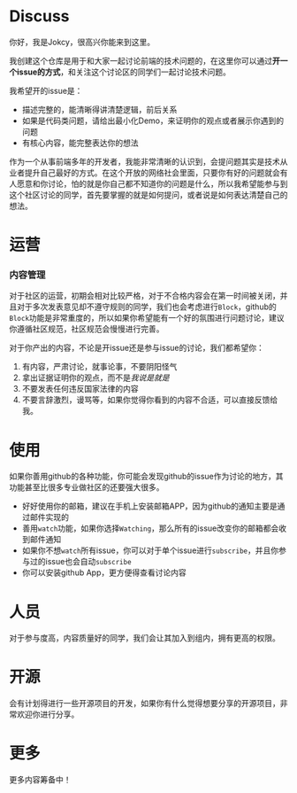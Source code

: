 # Discuss

你好，我是Jokcy，很高兴你能来到这里。

我创建这个仓库是用于和大家一起讨论前端的技术问题的，在这里你可以通过**开一个issue的方式**，和关注这个讨论区的同学们一起讨论技术问题。

我希望开的issue是：

- 描述完整的，能清晰得讲清楚逻辑，前后关系
- 如果是代码类问题，请给出最小化Demo，来证明你的观点或者展示你遇到的问题
- 有核心内容，能完整表达你的想法

作为一个从事前端多年的开发者，我能非常清晰的认识到，会提问题其实是技术从业者提升自己最好的方式。在这个开放的网络社会里面，只要你有好的问题就会有人愿意和你讨论，怕的就是你自己都不知道你的问题是什么，所以我希望能参与到这个社区讨论的同学，首先要掌握的就是如何提问，或者说是如何表达清楚自己的想法。

# 运营

### 内容管理

对于社区的运营，初期会相对比较严格，对于不合格内容会在第一时间被关闭，并且对于多次发表意见却不遵守规则的同学，我们也会考虑进行`Block`，github的`Block`功能是非常重度的，所以如果你希望能有一个好的氛围进行问题讨论，建议你遵循社区规范，社区规范会慢慢进行完善。

对于你产出的内容，不论是开issue还是参与issue的讨论，我们都希望你：

1. 有内容，严肃讨论，就事论事，不要阴阳怪气
2. 拿出证据证明你的观点，而不是*我说是就是*
3. 不要发表任何违反国家法律的内容
4. 不要言辞激烈，谩骂等，如果你觉得你看到的内容不合适，可以直接反馈给我。

# 使用

如果你善用github的各种功能，你可能会发现github的issue作为讨论的地方，其功能甚至比很多专业做社区的还要强大很多。

- 好好使用你的邮箱，建议在手机上安装邮箱APP，因为github的通知主要是通过邮件实现的
- 善用`watch`功能，如果你选择`Watching`，那么所有的issue改变你的邮箱都会收到邮件通知
- 如果你不想`watch`所有issue，你可以对于单个issue进行`subscribe`，并且你参与过的issue也会自动`subscribe`
- 你可以安装github App，更方便得查看讨论内容

# 人员

对于参与度高，内容质量好的同学，我们会让其加入到组内，拥有更高的权限。

# 开源

会有计划得进行一些开源项目的开发，如果你有什么觉得想要分享的开源项目，非常欢迎你进行分享。

# 更多

更多内容筹备中！
